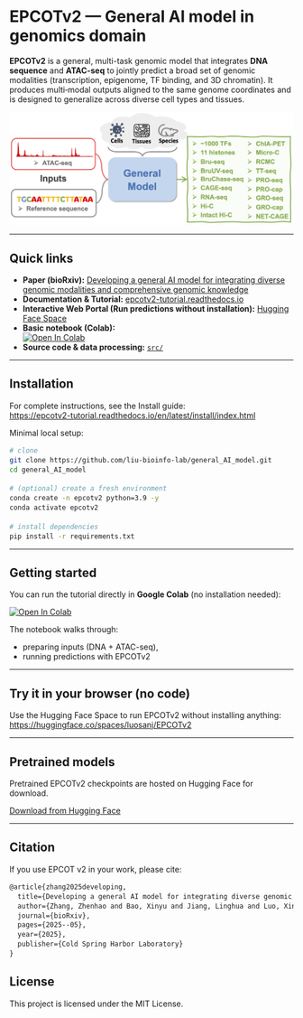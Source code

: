 # EPCOTv2 — General AI model in genomics domain

**EPCOTv2** is a general, multi-task genomic model that integrates **DNA sequence** and **ATAC-seq** to jointly predict a broad set of genomic modalities (transcription, epigenome, TF binding, and 3D chromatin). It produces multi‑modal outputs aligned to the same genome coordinates and is designed to generalize across diverse cell types and tissues.

<p align="center">
  <img src="Assets/overview.png" alt="EPCOT v2 graphical abstract" width="560">
</p>


---

## Quick links

- **Paper (bioRxiv):** [Developing a general AI model for integrating diverse genomic modalities and comprehensive genomic knowledge](https://www.biorxiv.org/content/10.1101/2025.05.08.652986v1)  
- **Documentation & Tutorial:** [epcotv2-tutorial.readthedocs.io](https://epcotv2-tutorial.readthedocs.io)  
- **Interactive Web Portal (Run predictions without installation):** [Hugging Face Space](https://huggingface.co/spaces/drjieliu/EPCOTv2-app)  
- **Basic notebook (Colab):**  
  [![Open In Colab](https://colab.research.google.com/assets/colab-badge.svg)](https://colab.research.google.com/github/liu-bioinfo-lab/general_AI_model/blob/main/epcotv2_basic_tutorial.ipynb)  
- **Source code & data processing:** [`src/`](src)

---

## Installation

For complete instructions, see the Install guide:  
https://epcotv2-tutorial.readthedocs.io/en/latest/install/index.html

Minimal local setup:

```bash
# clone
git clone https://github.com/liu-bioinfo-lab/general_AI_model.git
cd general_AI_model

# (optional) create a fresh environment
conda create -n epcotv2 python=3.9 -y
conda activate epcotv2

# install dependencies
pip install -r requirements.txt
```

---

## Getting started

You can run the tutorial directly in **Google Colab** (no installation needed):

[![Open In Colab](https://colab.research.google.com/assets/colab-badge.svg)](https://colab.research.google.com/github/liu-bioinfo-lab/general_AI_model/blob/main/epcotv2_basic_tutorial.ipynb)

The notebook walks through:
- preparing inputs (DNA + ATAC-seq),
- running predictions with EPCOTv2

---

## Try it in your browser (no code)

Use the Hugging Face Space to run EPCOTv2 without installing anything:  
https://huggingface.co/spaces/luosanj/EPCOTv2

---

## Pretrained models

Pretrained EPCOTv2 checkpoints are hosted on Hugging Face for download.

[Download from Hugging Face](https://huggingface.co/spaces/drjieliu/EPCOTv2-app/tree/main/models)

---



## Citation

If you use EPCOT v2 in your work, please cite:

```latex
@article{zhang2025developing,
  title={Developing a general AI model for integrating diverse genomic modalities and comprehensive genomic knowledge},
  author={Zhang, Zhenhao and Bao, Xinyu and Jiang, Linghua and Luo, Xin and Wang, Yichun and Comai, Annelise and Waldhaus, Joerg and Hansen, Anders S and Li, Wenbo and Liu, Jie},
  journal={bioRxiv},
  pages={2025--05},
  year={2025},
  publisher={Cold Spring Harbor Laboratory}
}
```


## License 

This project is licensed under the MIT License.
